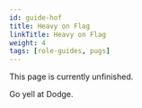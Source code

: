 ```yaml
---
id: guide-hof
title: Heavy on Flag
linkTitle: Heavy on Flag
weight: 4
tags: [role-guides, pugs]
---
```

This page is currently unfinished.

Go yell at Dodge.